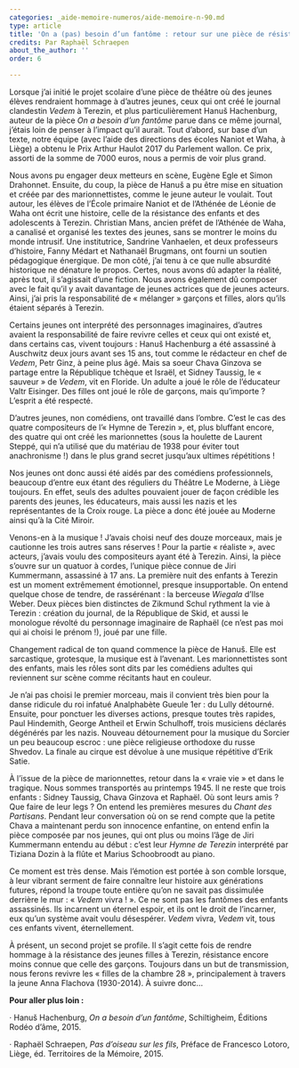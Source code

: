 ```yaml
---
categories: _aide-memoire-numeros/aide-memoire-n-90.md
type: article
title: 'On a (pas) besoin d’un fantôme : retour sur une pièce de résistance'
credits: Par Raphaël Schraepen
about_the_author: ''
order: 6

---
```

Lorsque j’ai initié le projet scolaire d’une pièce de théâtre où des jeunes élèves rendraient hommage à d’autres jeunes, ceux qui ont créé le journal clandestin _Vedem_ à Terezin, et plus particulièrement Hanuš Hachenburg, auteur de la pièce _On a besoin d’un fantôme_ parue dans ce même journal, j’étais loin de penser à l’impact qu’il aurait. Tout d’abord, sur base d’un texte, notre équipe (avec l’aide des directions des écoles Naniot et Waha, à Liège) a obtenu le Prix Arthur Haulot 2017 du Parlement wallon. Ce prix, assorti de la somme de 7000 euros, nous a permis de voir plus grand.

Nous avons pu engager deux metteurs en scène, Eugène Egle et Simon Drahonnet. Ensuite, du coup, la pièce de Hanuš a pu être mise en situation et créée par des marionnettistes, comme le jeune auteur le voulait. Tout autour, les élèves de l’École primaire Naniot et de l’Athénée de Léonie de Waha ont écrit une histoire, celle de la résistance des enfants et des adolescents à Terezin. Christian Mans, ancien préfet de l’Athénée de Waha, a canalisé et organisé les textes des jeunes, sans se montrer le moins du monde intrusif. Une institutrice, Sandrine Vanhaelen, et deux professeurs d’histoire, Fanny Médart et Nathanaël Brugmans, ont fourni un soutien pédagogique énergique. De mon côté, j’ai tenu à ce que nulle absurdité historique ne dénature le propos. Certes, nous avons dû adapter la réalité, après tout, il s’agissait d’une fiction. Nous avons également dû composer avec le fait qu’il y avait davantage de jeunes actrices que de jeunes acteurs. Ainsi, j’ai pris la responsabilité de « mélanger » garçons et filles, alors qu’ils étaient séparés à Terezin.

Certains jeunes ont interprété des personnages imaginaires, d’autres avaient la responsabilité de faire revivre celles et ceux qui ont existé et, dans certains cas, vivent toujours : Hanuš Hachenburg a été assassiné à Auschwitz deux jours avant ses 15 ans, tout comme le rédacteur en chef de _Vedem_, Petr Ginz, à peine plus âgé. Mais sa soeur Chava Ginzova se partage entre la République tchèque et Israël, et Sidney Taussig, le « sauveur » de _Vedem_, vit en Floride. Un adulte a joué le rôle de l’éducateur Valtr Eisinger. Des filles ont joué le rôle de garçons, mais qu’importe ? L’esprit a été respecté.

D’autres jeunes, non comédiens, ont travaillé dans l’ombre. C’est le cas des quatre compositeurs de l’« Hymne de Terezin », et, plus bluffant encore, des quatre qui ont créé les marionnettes (sous la houlette de Laurent Steppé, qui n’a utilisé que du matériau de 1938 pour éviter tout anachronisme !) dans le plus grand secret jusqu’aux ultimes répétitions !

Nos jeunes ont donc aussi été aidés par des comédiens professionnels, beaucoup d’entre eux étant des réguliers du Théâtre Le Moderne, à Liège toujours. En effet, seuls des adultes pouvaient jouer de façon crédible les parents des jeunes, les éducateurs, mais aussi les nazis et les représentantes de la Croix rouge. La pièce a donc été jouée au Moderne ainsi qu’à la Cité Miroir.

Venons-en à la musique ! J’avais choisi neuf des douze morceaux, mais je cautionne les trois autres sans réserves ! Pour la partie « réaliste », avec acteurs, j’avais voulu des compositeurs ayant été à Terezin. Ainsi, la pièce s’ouvre sur un quatuor à cordes, l’unique pièce connue de Jiri Kummermann, assassiné à 17 ans. La première nuit des enfants à Terezin est un moment extrêmement émotionnel, presque insupportable. On entend quelque chose de tendre, de rassérénant : la berceuse _Wiegala_ d’Ilse Weber. Deux pièces bien distinctes de Zikmund Schul rythment la vie à Terezin : création du journal, de la République de Skid, et aussi le monologue révolté du personnage imaginaire de Raphaël (ce n’est pas moi qui ai choisi le prénom !), joué par une fille.

Changement radical de ton quand commence la pièce de Hanuš. Elle est sarcastique, grotesque, la musique est à l’avenant. Les marionnettistes sont des enfants, mais les rôles sont dits par les comédiens adultes qui reviennent sur scène comme récitants haut en couleur.

Je n’ai pas choisi le premier morceau, mais il convient très bien pour la danse ridicule du roi infatué Analphabète Gueule 1er : du Lully détourné. Ensuite, pour ponctuer les diverses actions, presque toutes très rapides, Paul Hindemith, George Antheil et Erwin Schulhoff, trois musiciens déclarés dégénérés par les nazis. Nouveau détournement pour la musique du Sorcier un peu beaucoup escroc : une pièce religieuse orthodoxe du russe Shvedov. La finale au cirque est dévolue à une musique répétitive d’Erik Satie.

À l’issue de la pièce de marionnettes, retour dans la « vraie vie » et dans le tragique. Nous sommes transportés au printemps 1945. Il ne reste que trois enfants : Sidney Taussig, Chava Ginzova et Raphaël. Où sont leurs amis ? Que faire de leur legs ? On entend les premières mesures du _Chant des Partisans_. Pendant leur conversation où on se rend compte que la petite Chava a maintenant perdu son innocence enfantine, on entend enfin la pièce composée par nos jeunes, qui ont plus ou moins l’âge de Jiri Kummermann entendu au début : c’est leur _Hymne de Terezin_ interprété par Tiziana Dozin à la flûte et Marius Schoobroodt au piano.

Ce moment est très dense. Mais l’émotion est portée à son comble lorsque, à leur vibrant serment de faire connaître leur histoire aux générations futures, répond la troupe toute entière qu’on ne savait pas dissimulée derrière le mur : « _Vedem_ vivra ! ». Ce ne sont pas les fantômes des enfants assassinés. Ils incarnent un éternel espoir, et ils ont le droit de l’incarner, eux qu’un système avait voulu désespérer. _Vedem_ vivra, _Vedem_ vit, tous ces enfants vivent, éternellement.

À présent, un second projet se profile. Il s’agit cette fois de rendre hommage à la résistance des jeunes filles à Terezin, résistance encore moins connue que celle des garçons. Toujours dans un but de transmission, nous ferons revivre les « filles de la chambre 28 », principalement à travers la jeune Anna Flachova (1930-2014). À suivre donc…

**Pour aller plus loin :**

· Hanuš Hachenburg, _On a besoin d’un fantôme_, Schiltigheim, Éditions Rodéo d’âme, 2015.

· Raphaël Schraepen, _Pas d’oiseau sur les fils_, Préface de Francesco Lotoro, Liège, éd. Territoires de la Mémoire, 2015.